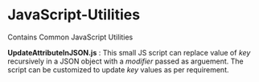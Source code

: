 # JavaScript-Utilities
Contains Common JavaScript Utilities

**UpdateAttributeInJSON.js** : This small JS script can replace value of _key_ recursively in a JSON object with a _modifier_ passed as arguement. The script can be customized to update _key_ values as per requirement.
